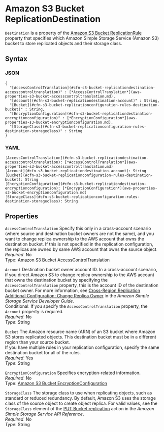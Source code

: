 # Amazon S3 Bucket ReplicationDestination<a name="aws-properties-s3-bucket-replicationconfiguration-rules-destination"></a>

`Destination` is a property of the [Amazon S3 Bucket ReplicationRule](aws-properties-s3-bucket-replicationconfiguration-rules.md) property that specifies which Amazon Simple Storage Service \(Amazon S3\) bucket to store replicated objects and their storage class\.

## Syntax<a name="w4ab1c21c14e1861b5"></a>

### JSON<a name="aws-properties-s3-bucket-replicationconfiguration-rules-destination-syntax.json"></a>

```
{
  "[AccessControlTranslation](#cfn-s3-bucket-replicationdestination-accesscontroltranslation)" : [*AccessControlTranslation*](aws-properties-s3-bucket-accesscontroltranslation.md),
  "[Account](#cfn-s3-bucket-replicationdestination-account)" : String,                
  "[Bucket](#cfn-s3-bucket-replicationconfiguration-rules-destination-bucket)" : String,
  "[EncryptionConfiguration](#cfn-s3-bucket-replicationdestination-encryptionconfiguration)" : [*EncryptionConfiguration*](aws-properties-s3-bucket-encryptionconfiguration.md),
  "[StorageClass](#cfn-s3-bucket-replicationconfiguration-rules-destination-storageclass)" : String
}
```

### YAML<a name="aws-properties-s3-bucket-replicationconfiguration-rules-destination-syntax.yaml"></a>

```
[AccessControlTranslation](#cfn-s3-bucket-replicationdestination-accesscontroltranslation): [*AccessControlTranslation*](aws-properties-s3-bucket-accesscontroltranslation.md)
[Account](#cfn-s3-bucket-replicationdestination-account): String
[Bucket](#cfn-s3-bucket-replicationconfiguration-rules-destination-bucket): String
[EncryptionConfiguration](#cfn-s3-bucket-replicationdestination-encryptionconfiguration): [*EncryptionConfiguration*](aws-properties-s3-bucket-encryptionconfiguration.md)
[StorageClass](#cfn-s3-bucket-replicationconfiguration-rules-destination-storageclass): String
```

## Properties<a name="w4ab1c21c14e1861b7"></a>

`AccessControlTranslation`  <a name="cfn-s3-bucket-replicationdestination-accesscontroltranslation"></a>
Specify this only in a cross\-account scenario \(where source and destination bucket owners are not the same\), and you want to change replica ownership to the AWS account that owns the destination bucket\. If this is not specified in the replication configuration, the replicas are owned by same AWS account that owns the source object\.  
*Required*: No  
Type: [Amazon S3 Bucket AccessControlTranslation](aws-properties-s3-bucket-accesscontroltranslation.md)

`Account`  <a name="cfn-s3-bucket-replicationdestination-account"></a>
Destination bucket owner account ID\. In a cross\-account scenario, if you direct Amazon S3 to change replica ownership to the AWS account that owns the destination bucket by specifying the `AccessControlTranslation` property, this is the account ID of the destination bucket owner\. For more information, see [Cross\-Region Replication Additional Configuration: Change Replica Owner](https://docs.aws.amazon.com/AmazonS3/latest/dev/crr-change-owner.html) in the *Amazon Simple Storage Service Developer Guide*\.  
Conditional: If you specify the `AccessControlTranslation` property, the `Account` property is required\.  
*Required*: No  
*Type*: String

`Bucket`  <a name="cfn-s3-bucket-replicationconfiguration-rules-destination-bucket"></a>
The Amazon resource name \(ARN\) of an S3 bucket where Amazon S3 stores replicated objects\. This destination bucket must be in a different region than your source bucket\.  
If you have multiple rules in your replication configuration, specify the same destination bucket for all of the rules\.  
*Required*: Yes  
*Type*: String

`EncryptionConfiguration`  <a name="cfn-s3-bucket-replicationdestination-encryptionconfiguration"></a>
Specifies encryption\-related information\.  
*Required*: No  
Type: [Amazon S3 Bucket EncryptionConfiguration](aws-properties-s3-bucket-encryptionconfiguration.md)

`StorageClass`  <a name="cfn-s3-bucket-replicationconfiguration-rules-destination-storageclass"></a>
The storage class to use when replicating objects, such as standard or reduced redundancy\. By default, Amazon S3 uses the storage class of the source object to create object replica\. For valid values, see the `StorageClass` element of the [PUT Bucket replication](https://docs.aws.amazon.com/AmazonS3/latest/API/RESTBucketPUTreplication.html) action in the *Amazon Simple Storage Service API Reference*\.  
*Required*: No  
*Type*: String